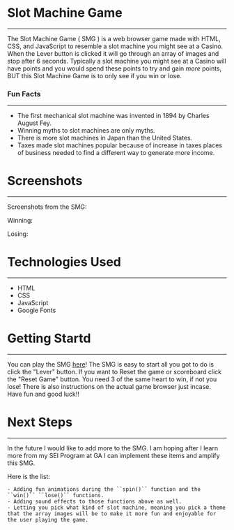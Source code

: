 # Slot Machine Game
***

The Slot Machine Game ( SMG ) is a web browser game made with HTML, CSS, and JavaScript to resemble a slot machine you might see at a Casino. When the Lever button is clicked it will go through an array of images and stop after 6 seconds. Typically a slot machine you might see at a Casino will have points and you would spend these points to try and gain *more* points, BUT this Slot Machine Game is to only see if you win or lose. 

### Fun Facts
***

- The first mechanical slot machine was invented in 1894 by Charles August Fey.
- Winning myths to slot machines are only myths.
- There is more slot machines in Japan than the United States.
- Taxes made slot machines popular because of increase in taxes places of business needed to find a     different way to generate more income.

# Screenshots
***

Screenshots from the SMG:

Winning:

Losing:

# Technologies Used
***

- HTML
- CSS
- JavaScript
 - Google Fonts

# Getting Startd
***

You can play the SMG [here](https://lamekammi.github.io/slot-machine-game/)! 
The SMG is easy to start all you got to do is click the "Lever" button.
If you want to Reset the game or scoreboard click the "Reset Game" button.
You need 3 of the same heart to win, if not you lose!
There is also instructions on the actual game browser just incase.
Have fun and good luck!!

# Next Steps
***

In the future I would like to add more to the SMG. I am hoping after I learn more from my SEI Program at GA I can implement these items and amplify this SMG.

Here is the list:

    - Adding fun animations during the ``spin()`` function and the ``win()`` ``lose()`` functions.
    - Adding sound effects to those functions above as well.
    - Letting you pick what kind of slot machine, meaning you pick a theme that the array images will be to make it more fun and enjoyable for the user playing the game.
